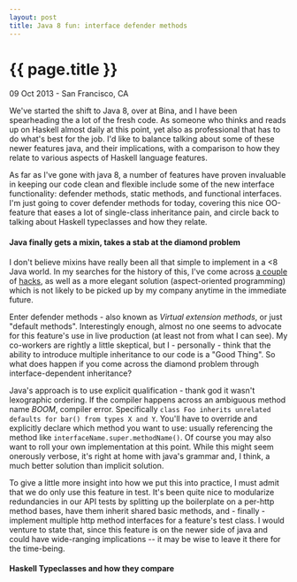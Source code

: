 ```yaml
---
layout: post
title: Java 8 fun: interface defender methods
---
```


{{ page.title }}
================

<p class="meta">09 Oct 2013 - San Francisco, CA</p>

We've started the shift to Java 8, over at Bina, and I have been spearheading the a
lot of the fresh code. As someone who thinks and reads up on Haskell almost daily at
this point, yet also as professional that has to do what's best for the job. I'd like
to balance talking about some of these newer features java, and their implications,
with a comparison to how they relate to various aspects of Haskell language features.

As far as I've gone with java 8, a number of features have proven invaluable in
keeping our code clean and flexible include some of the new interface functionality:
defender methods, static methods, and functional interfaces. I'm just going to cover
defender methods for today, covering this nice OO-feature that eases a lot of
single-class inheritance pain, and circle back to talking about Haskell typeclasses
and how they relate.

#### Java finally gets a mixin, takes a stab at the diamond problem

I don't believe mixins have really been all that simple to implement in a <8 Java
world. In my searches for the history of this, I've come across [a couple][hack1] of
[hacks][hack2], as well as a more elegant solution (aspect-oriented programming)
which is not likely to be picked up by my company anytime in the immediate future.

Enter defender methods - also known as *Virtual extension methods*, or just "default
methods". Interestingly enough, almost no one seems to advocate for this feature's
use in live production (at least not from what I can see). My co-workers are rightly
a little skeptical, but I - personally - think that the ability to introduce multiple
inheritance to our code is a "Good Thing". So what does happen if you come across the
diamond problem through interface-dependent inheritance?

Java's approach is to use explicit qualification - thank god it wasn't lexographic
ordering. If the compiler happens across an ambiguous method name *BOOM*, compiler
error. Specifically `class Foo inherits unrelated defaults for bar() from types X and
Y`. You'll have to override and explicitly declare which method you want to use:
usually referencing the method like `interfaceName.super.methodName()`. Of course you
may also want to roll your own implementation at this point. While this might seem
onerously verbose, it's right at home with java's grammar and, I think, a much better
solution than implicit solution.

To give a little more insight into how we put this into practice, I must admit that
we do only use this feature in test. It's been quite nice to modularize redundancies
in our API tests by splitting up the boilerplate on a per-http method bases, have
them inherit shared basic methods, and - finally - implement multiple http method
interfaces for a feature's test class. I would venture to state that, since this
feature is on the newer side of java and could have wide-ranging implications -- it
may be wise to leave it there for the time-being.

#### Haskell Typeclasses and how they compare



[hack1]:http://stackoverflow.com/questions/587458/implement-mixin-in-java
[hack2]:http://stackoverflow.com/questions/263121/java-traits-or-mixins-pattern

